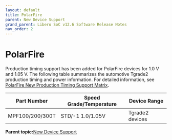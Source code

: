 ```yaml
---
layout: default
title: PolarFire
parent: New Device Support
grand_parent: Libero SoC v12.6 Software Release Notes
nav_order: 2
---
```


# PolarFire

Production timing support has been added for PolarFire devices for 1.0 V and 1.05 V. The following table summarizes the automotive Tgrade2 production timing and power information. For detailed information, see [PolarFire New Production Timing Support Matrix](GUID-596BDB37-E8F0-4BF2-9567-2A68CA45B740.md).

 |Part Number|Speed Grade/Temperature|Device Range|
|-----------|-----------------------|------------|
|MPF100/200/300T|STD/-1 1.0/1.05V|Tgrade2 devices|



**Parent topic:**[New Device Support](GUID-848E4FCE-4908-4CC6-BBDC-8F915A72ADB8.md)

